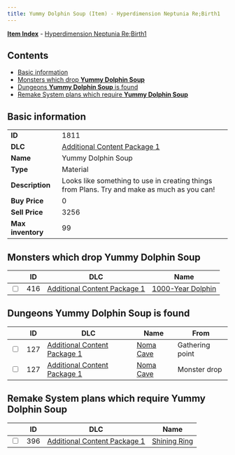 ```yaml
---
title: Yummy Dolphin Soup (Item) - Hyperdimension Neptunia Re;Birth1
---
```


[**Item Index**](/neptunia/rb1/item/index.html) - [Hyperdimension Neptunia Re;Birth1](/neptunia/rb1)

## Contents

- [Basic information](#basic-information)
- [Monsters which drop **Yummy Dolphin Soup**](#monsters-which-drop-yummy-dolphin-soup)
- [Dungeons **Yummy Dolphin Soup** is found](#dungeons-yummy-dolphin-soup-is-found)
- [Remake System plans which require **Yummy Dolphin Soup**](#remake-system-plans-which-require-yummy-dolphin-soup)

## Basic information

|   |   |
| -- | -- |
| **ID** | 1811 |
| **DLC** | [Additional Content Package 1](/neptunia/rb1/dlc/10-pack1.html) |
| **Name** | Yummy Dolphin Soup |
| **Type** | Material |
| **Description** | Looks like something to use in creating things from Plans. Try and make as much as you can! |
| **Buy Price** | 0 |
| **Sell Price** | 3256 |
| **Max inventory** | 99 |


## Monsters which drop **Yummy Dolphin Soup**

|    | ID | DLC | Name |
| -- | -- | --- | ---- |
| <input type="checkbox" id="rb1-monster-10-416" class="trackbox" /> | 416 | [Additional Content Package 1](/neptunia/rb1/dlc/10-pack1.html) | [1000-Year Dolphin](/neptunia/rb1/monster/10-416-1000-year-dolphin.html) |


## Dungeons **Yummy Dolphin Soup** is found

|    | ID | DLC | Name | From |
| -- | -- | --- | ---- | ---- |
| <input type="checkbox" id="rb1-dungeon-10-127" class="trackbox" /> | 127 | [Additional Content Package 1](/neptunia/rb1/dlc/10-pack1.html) | [Noma Cave](/neptunia/rb1/dungeon/10-127-noma-cave.html) | Gathering point |
| <input type="checkbox" id="rb1-dungeon-10-127" class="trackbox" /> | 127 | [Additional Content Package 1](/neptunia/rb1/dlc/10-pack1.html) | [Noma Cave](/neptunia/rb1/dungeon/10-127-noma-cave.html) | Monster drop |


## Remake System plans which require **Yummy Dolphin Soup**

|    | ID | DLC | Name |
| -- | -- | --- | ---- |
| <input type="checkbox" id="rb1-quest-10-396" class="trackbox" /> | 396 | [Additional Content Package 1](/neptunia/rb1/dlc/10-pack1.html) | [Shining Ring](/neptunia/rb1/quest/10-396-shining-ring.html) |

